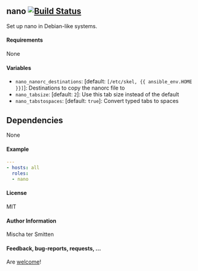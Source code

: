 ## nano [![Build Status](https://travis-ci.org/Oefenweb/ansible-nano.svg?branch=master)](https://travis-ci.org/Oefenweb/ansible-nano)

Set up nano in Debian-like systems.

#### Requirements

None

#### Variables

* `nano_nanorc_destinations`: [default: `[/etc/skel, {{ ansible_env.HOME }}]`]: Destinations to copy the nanorc file to
* `nano_tabsize`: [default: `2`]: Use this tab size instead of the default
* `nano_tabstospaces`: [default: `true`]: Convert typed tabs to spaces

## Dependencies

None

#### Example

```yaml
---
- hosts: all
  roles:
  - nano
```

#### License

MIT

#### Author Information

Mischa ter Smitten

#### Feedback, bug-reports, requests, ...

Are [welcome](https://github.com/Oefenweb/ansible-nano/issues)!

